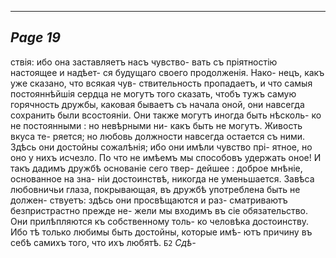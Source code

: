 

---
*Page 19*
---

ствія: ибо она заставляетъ насъ чувство- вать съ пріятностію настоящее и надѣет- ся будущаго своего продолженія. Нако- нецъ, какъ уже сказано, что всякая чув- ствительность пропадаетъ, и что самыя постояннѣйшія сердца не могутъ того сказать, чтобъ тужъ самую горячность дружбы, каковая бываетъ съ начала оной, они навсегда сохранить были всостояніи. Они также могутъ иногда быть нѣсколь- ко не постоянными : но невѣрными ни- какъ быть не могутъ. Живость вкуса те- ряется; но любовь должности навсегда остается съ ними. Здѣсь они достойны сожалѣнія; ибо они имѣли чувство прі- ятное, но оно у нихъ исчезло. По что не имѣемъ мы способовъ удержать оное! И такъ дадимъ дружбѣ основаніе сего твер- дейшее : доброе мнѣніе, основанное на зна- ніи достоинствѣ, никогда не уменьшается. Завѣса любовничьи глаза, покрывающая, въ дружбѣ употреблена быть не должен- ствуетъ: здѣсь они просвѣщаются и раз- сматриваютъ безпристрастно прежде не- жели мы входимъ въ сіе обязательство. Они прилѣпляются къ собственному толь- ко человѣка достоинству. Ибо тѣ только любимы быть достойны, которые имѣ- ютъ причину въ себѣ самихъ того, что ихъ любятѣ.
`Б2`
*Сдѣ-*